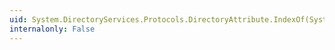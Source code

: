```yaml
---
uid: System.DirectoryServices.Protocols.DirectoryAttribute.IndexOf(System.Object)
internalonly: False
---
```

